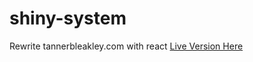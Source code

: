 # shiny-system
Rewrite tannerbleakley.com with react
[Live Version Here](https://tannerpace.github.io/shiny-system)
